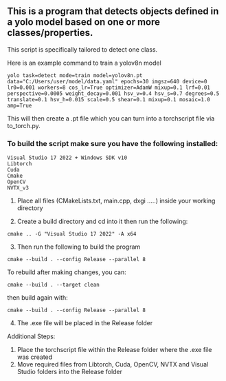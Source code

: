 ## This is a program that detects objects defined in a yolo model based on one or more classes/properties. 

This script is specifically tailored to detect one class.

Here is an example command to train a yolov8n model 
```
yolo task=detect mode=train model=yolov8n.pt data="C:/Users/user/model/data.yaml" epochs=30 imgsz=640 device=0 lr0=0.001 workers=8 cos_lr=True optimizer=AdamW mixup=0.1 lrf=0.01 perspective=0.0005 weight_decay=0.001 hsv_v=0.4 hsv_s=0.7 degrees=0.5 translate=0.1 hsv_h=0.015 scale=0.5 shear=0.1 mixup=0.1 mosaic=1.0 amp=True
```

This will then create a .pt file which you can turn into a torchscript file via to_torch.py.

### To build the script make sure you have the following installed:
```
Visual Studio 17 2022 + Windows SDK v10 
Libtorch 
Cuda 
Cmake 
OpenCV 
NVTX_v3
```

1. Place all files (CMakeLists.txt, main.cpp, dxgi .....) inside your working directory

2. Create a build directory and cd into it then run the following:

```
cmake .. -G "Visual Studio 17 2022" -A x64
```

3. Then run the following to build the program
```
cmake --build . --config Release --parallel 8
```
To rebuild after making changes, you can:
```
cmake --build . --target clean
```
then build again with:
  ```
  cmake --build . --config Release --parallel 8
```

4. The .exe file will be placed in the Release folder

Additional Steps:

1. Place the torchscript file within the Release folder where the .exe file was created
2. Move required files from Libtorch, Cuda, OpenCV, NVTX and Visual Studio folders into the Release folder
